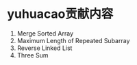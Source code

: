# yuhuacao贡献内容

1. Merge Sorted Array
2. Maximum Length of Repeated Subarray
3. Reverse Linked List
4. Three Sum
